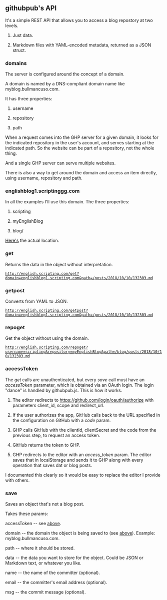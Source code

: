 ## githubpub's API

It's a simple REST API that allows you to access a blog repostory at two levels. 

1. Just data. 

2. Markdown files with YAML-encoded metadata, returned as a JSON struct. 

### domains

The server is configured around the concept of a domain. 

A domain is named by a DNS-compliant domain name like myblog.bullmancuso.com.

It has three properties:

1. username

2. repository

3. path

When a request comes into the GHP server for a given domain, it looks for the indicated repository in the user's account, and serves starting at the indicated path. So the website can be part of a repository, not the whole thing. 

And a single GHP server can serve multiple websites. 

There is also a way to get around the domain and access an item directly, using username, repository and path.

### englishblog1.scriptinggg.com

In all the examples I'll use this domain. The three properties:

1. scripting

2. myEnglishBlog

3. blog/

<a href="https://github.com/scripting/myEnglishBlog/tree/master/blog">Here's</a> the actual location. 

### get

Returns the data in the object without interpretation.

<code>http://english.scripting.com/get?domain=englishblog1.scripting.com&path=/posts/2018/10/10/132303.md</code>

### getpost

Converts from YAML to JSON.

<code>http://english.scripting.com/getpost?domain=englishblog1.scripting.com&path=/posts/2018/10/10/132303.md</code>

### repoget

Get the object without using the domain.

<code>http://english.scripting.com/repoget?username=scripting&repository=myEnglishBlog&path=/blog/posts/2018/10/10/132303.md</code>

### accessToken

The <i>get</i> calls are unauthenticated, but every <i>save</i> call must have an <i>accessToken</i> parameter, which is obtained via an OAuth login. The login "dance" is handled by githubpub.js. This is how it works. 

1. The editor redirects to https://github.com/login/oauth/authorize with parameters client_id, scope and redirect_url. 

2. If the user authorizes the app, GitHub calls back to the URL specified in the configuration on GitHub with a <i>code</i> param. 

3. GHP calls GitHub with the clientId, clientSecret and the code from the previous step, to request an access token. 

4. GitHub returns the token to GHP. 

5. GHP redirects to the editor with an <i>access_token</i> param. The editor saves that in localStorage and sends it to GHP along with every operation that saves dat or blog posts. 

I documented this clearly so it would be easy to replace the editor I provide with others.

### save

Saves an object that's not a blog post.

Takes these params:

accessToken -- see <a href="#accesstoken">above</a>.

domain -- the domain the object is being saved to (see <a href="#domains">above</a>). Example: myblog.bullmancuso.com.

path -- where it should be stored.

data -- the data you want to store for the object. Could be JSON or Markdown text, or whatever you like. 

name -- the name of the committer (optional).

email -- the committer's email address (optional).

msg -- the commit message (optional).

